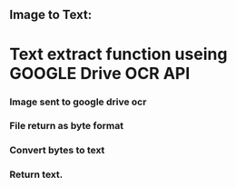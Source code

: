 ## Image to Text:

# Text extract function useing GOOGLE Drive OCR API

### Image sent to google drive ocr

### File return as byte format

### Convert bytes to text 

### Return text.